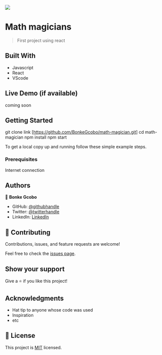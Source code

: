 ![](https://img.shields.io/badge/Microverse-blueviolet)

# Math magicians

> First project using react


## Built With

- Javascript
- React
- VScode

## Live Demo (if available)

coming soon

## Getting Started


git clone link [https://github.com/BonkeGcobo/math-magician.git] 
cd math-magician
npm install 
npm start


To get a local copy up and running follow these simple example steps.

### Prerequisites
 Internet connection




## Authors

👤 **Bonke Gcobo**

- GitHub: [@githubhandle](https://github.com/bonkegcobo)
- Twitter: [@twitterhandle](https://twitter.com/bonkegcobo)
- LinkedIn: [LinkedIn](https://linkedin.com/in/bonkegcobo)


## 🤝 Contributing

Contributions, issues, and feature requests are welcome!

Feel free to check the [issues page](../../issues/).

## Show your support

Give a ⭐️ if you like this project!

## Acknowledgments

- Hat tip to anyone whose code was used
- Inspiration
- etc

## 📝 License

This project is [MIT](./MIT.md) licensed.
